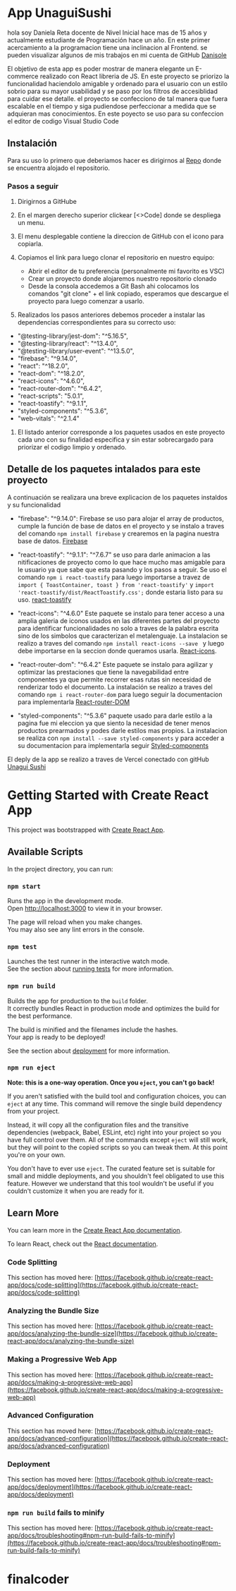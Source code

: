 # App UnaguiSushi

hola soy Daniela Reta docente de Nivel Inicial hace mas de 15 años y actualmente estudiante de Programación hace un año. En este primer acercamiento a la programacion tiene una inclinacion al Frontend. se pueden visualizar algunos de mis trabajos en mi cuenta de GitHub [Danisole](https://github.com/Danisole)

El objetivo de esta app es poder mostrar de manera elegante un E-commerce realizado con React libreria de JS.
En este proyecto se priorizo la funcionalidad haciendolo amigable y ordenado para el usuario con un estilo sobrio para su mayor usabilidad y se paso por los filtros de accesiblidad para cuidar ese detalle.
el proyecto se confecciono de tal manera que fuera escalable en el tiempo y siga pudiendose perfeccionar a medida que se adquieran mas conocimientos.
En este poyecto se uso para su confeccion el editor de codigo Visual Studio Code 

## Instalación

Para su uso lo primero que deberiamos hacer es dirigirnos al  [Repo](https://github.com/Danisole/finalcoder.git) donde se encuentra alojado el repositorio.

### Pasos a seguir

1. Dirigirnos a GitHube 
1. En el margen derecho superior clickear [<>Code] donde se despliega un menu.
1. El menu desplegable contiene la direccion de GitHub con el icono para copiarla.
1. Copiamos el link para luego clonar el repositorio en nuestro equipo:
   * Abrir el editor de tu preferencia (personalmente mi favorito es VSC)
   * Crear un proyecto donde alojaremos nuestro repositorio clonado
   * Desde la consola accedemos a Git Bash ahi colocamos los comandos "git clone" + el  link copiado, esperamos que descargue el proyecto para luego comenzar a usarlo.

1. Realizados los pasos anteriores debemos proceder a instalar las dependencias correspondientes para su correcto uso:


*    "@testing-library/jest-dom": "^5.16.5",
*    "@testing-library/react": "^13.4.0",
*    "@testing-library/user-event": "^13.5.0",
*    "firebase": "^9.14.0",
*    "react": "^18.2.0",
*    "react-dom": "^18.2.0",
*    "react-icons": "^4.6.0",
*    "react-router-dom": "^6.4.2",
*    "react-scripts": "5.0.1",
*    "react-toastify": "^9.1.1",
*    "styled-components": "^5.3.6",
*    "web-vitals": "^2.1.4"

1. El listado anterior corresponde a los paquetes usados en este proyecto cada uno con su finalidad especifica y sin estar sobrecargado para priorizar el codigo limpio y ordenado.

## Detalle de los paquetes intalados para este proyecto

A continuación se realizara una breve explicacion de los paquetes instaldos y su funcionalidad

*   "firebase": "^9.14.0": Firebase se uso para alojar el array de productos, cumple la función de base de datos en el proyecto y se instalo a traves del comando `npm install firebase` y crearemos en la pagina nuestra base de datos. [Firebase](https://firebase.google.com/?hl=es-419)

* "react-toastify": "^9.1.1": "^7.6.7" se uso para darle animacion a las nitificaciones de proyecto como lo que hace mucho mas amigable para le usuario ya que sabe que esta pasando y los pasos a seguir. Se uso el comando `npm i react-toastify` para luego importarse a travez de ` import { ToastContainer, toast } from 'react-toastify'` y
  `import 'react-toastify/dist/ReactToastify.css';` donde estaria listo para su uso. [ react-toastify ](https://www.https://www.npmjs.com/package/react-toastify)

*   "react-icons": "^4.6.0" Este paquete se instalo para tener acceso a una amplia galeria de iconos usados en las diferentes partes del proyecto para identificar funcionalidades no solo a traves de la palabra escrita sino de los simbolos que caracterizan el metalenguaje.
La instalacion se realizo a traves del comando `npm install react-icons --save ` y luego debe importarse en la seccion donde queramos usarla. [React-icons](https://react-icons.github.io/react-icons).

*   "react-router-dom": "^6.4.2" Este paquete se instalo para agilizar y optimizar las prestaciones que tiene la navegabilidad entre componentes ya que permite recorrer esas rutas sin necesidad de renderizar todo el documento. La instalación se realizo a traves del comando `npm i react-router-dom` para luego seguir la documentacion para implementarla [React-router-DOM](https://reactrouter.com/)

*   "styled-components": "^5.3.6" paquete usado para darle estilo a la pagina fue mi eleccion ya que siento la necesidad de tener menos productos prearmados y podes darle estilos mas propios. La instalacion se realiza con `npm install --save styled-components` y para acceder a su documentacion para implementarla seguir [Styled-components](https://styled-components.com/)

El deply de la app se realizo a traves de Vercel conectado con gitHub [Unagui Sushi](https://finalcoder.vercel.app/)



# Getting Started with Create React App

This project was bootstrapped with [Create React App](https://github.com/facebook/create-react-app).

## Available Scripts

In the project directory, you can run:

### `npm start`

Runs the app in the development mode.\
Open [http://localhost:3000](http://localhost:3000) to view it in your browser.

The page will reload when you make changes.\
You may also see any lint errors in the console.

### `npm test`

Launches the test runner in the interactive watch mode.\
See the section about [running tests](https://facebook.github.io/create-react-app/docs/running-tests) for more information.

### `npm run build`

Builds the app for production to the `build` folder.\
It correctly bundles React in production mode and optimizes the build for the best performance.

The build is minified and the filenames include the hashes.\
Your app is ready to be deployed!

See the section about [deployment](https://facebook.github.io/create-react-app/docs/deployment) for more information.

### `npm run eject`

**Note: this is a one-way operation. Once you `eject`, you can't go back!**

If you aren't satisfied with the build tool and configuration choices, you can `eject` at any time. This command will remove the single build dependency from your project.

Instead, it will copy all the configuration files and the transitive dependencies (webpack, Babel, ESLint, etc) right into your project so you have full control over them. All of the commands except `eject` will still work, but they will point to the copied scripts so you can tweak them. At this point you're on your own.

You don't have to ever use `eject`. The curated feature set is suitable for small and middle deployments, and you shouldn't feel obligated to use this feature. However we understand that this tool wouldn't be useful if you couldn't customize it when you are ready for it.

## Learn More

You can learn more in the [Create React App documentation](https://facebook.github.io/create-react-app/docs/getting-started).

To learn React, check out the [React documentation](https://reactjs.org/).

### Code Splitting

This section has moved here: [https://facebook.github.io/create-react-app/docs/code-splitting](https://facebook.github.io/create-react-app/docs/code-splitting)

### Analyzing the Bundle Size

This section has moved here: [https://facebook.github.io/create-react-app/docs/analyzing-the-bundle-size](https://facebook.github.io/create-react-app/docs/analyzing-the-bundle-size)

### Making a Progressive Web App

This section has moved here: [https://facebook.github.io/create-react-app/docs/making-a-progressive-web-app](https://facebook.github.io/create-react-app/docs/making-a-progressive-web-app)

### Advanced Configuration

This section has moved here: [https://facebook.github.io/create-react-app/docs/advanced-configuration](https://facebook.github.io/create-react-app/docs/advanced-configuration)

### Deployment

This section has moved here: [https://facebook.github.io/create-react-app/docs/deployment](https://facebook.github.io/create-react-app/docs/deployment)

### `npm run build` fails to minify

This section has moved here: [https://facebook.github.io/create-react-app/docs/troubleshooting#npm-run-build-fails-to-minify](https://facebook.github.io/create-react-app/docs/troubleshooting#npm-run-build-fails-to-minify)
# finalcoder
